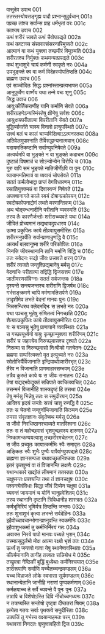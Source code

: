 वासुदेव उवाच	001  
ततस्तस्योपसङ्गृह्य पादौ प्रश्नान्सुदुर्वचान्	001a  
पप्रच्छ तांश्च सर्वान्स प्राह धर्मभृतां वरः	001c  
काश्यप उवाच	002  
कथं शरीरं च्यवते कथं चैवोपपद्यते	002a  
कथं कष्टाच्च संसारात्संसरन्परिमुच्यते	002c  
आत्मानं वा कथं युक्त्वा तच्छरीरं विमुञ्चति	003a  
शरीरतश्च निर्मुक्तः कथमन्यत्प्रपद्यते	003c  
कथं शुभाशुभे चायं कर्मणी स्वकृते नरः	004a  
उपभुङ्क्ते क्व वा कर्म विदेहस्योपतिष्ठति	004c  
ब्राह्मण उवाच	005  
एवं सञ्चोदितः सिद्धः प्रश्नांस्तान्प्रत्यभाषत	005a  
आनुपूर्व्येण वार्ष्णेय यथा तन्मे वचः शृणु	005c  
सिद्ध उवाच	006  
आयुःकीर्तिकराणीह यानि कर्माणि सेवते	006a  
शरीरग्रहणेऽन्यस्मिंस्तेषु क्षीणेषु सर्वशः	006c  
आयुःक्षयपरीतात्मा विपरीतानि सेवते	007a  
बुद्धिर्व्यावर्तते चास्य विनाशे प्रत्युपस्थिते	007c  
सत्त्वं बलं च कालं चाप्यविदित्वाऽऽत्मनस्तथा	008a  
अतिवेलमुपाश्नाति तैर्विरुद्धान्यनात्मवान्	008c  
यदायमतिकष्टानि सर्वाण्युपनिषेवते	009a  
अत्यर्थमपि वा भुङ्क्ते न वा भुङ्क्ते कदाचन	009c  
दुष्टान्नं विषमान्नं च सोऽन्योन्येन विरोधि च	010a  
गुरु वापि समं भुङ्क्ते नातिजीर्णेऽपि वा पुनः	010c  
व्यायाममतिमात्रं वा व्यवायं चोपसेवते	011a  
सततं कर्मलोभाद्वा प्राप्तं वेगविधारणम्	011c  
रसातियुक्तमन्नं वा दिवास्वप्नं निषेवते	012a  
अपक्वानागते काले स्वयं दोषान्प्रकोपयन्	012c  
स्वदोषकोपनाद्रोगं लभते मरणान्तिकम्	013a  
अथ चोद्बन्धनादीनि परीतानि व्यवस्यति	013c  
तस्य तैः कारणैर्जन्तोः शरीराच्च्यवते यथा	014a  
जीवितं प्रोच्यमानं तद्यथावदुपधारय	014c  
ऊष्मा प्रकुपितः काये तीव्रवायुसमीरितः	015a  
शरीरमनुपर्येति सर्वान्प्राणान्रुणद्धि वै	015c  
अत्यर्थं बलवानूष्मा शरीरे परिकोपितः	016a  
भिनत्ति जीवस्थानानि तानि मर्माणि विद्धि च	016c  
ततः सवेदनः सद्यो जीवः प्रच्यवते क्षरन्	017a  
शरीरं त्यजते जन्तुश्छिद्यमानेषु मर्मसु	017c  
वेदनाभिः परीतात्मा तद्विद्धि द्विजसत्तम	017e  
जातीमरणसंविग्नाः सततं सर्वजन्तवः	018a  
दृश्यन्ते सन्त्यजन्तश्च शरीराणि द्विजर्षभ	018c  
गर्भसङ्क्रमणे चापि मर्मणामतिसर्पणे	019a  
तादृशीमेव लभते वेदनां मानवः पुनः	019c  
भिन्नसन्धिरथ क्लेदमद्भिः स लभते नरः	020a  
यथा पञ्चसु भूतेषु संश्रितत्वं निगच्छति	020c  
शैत्यात्प्रकुपितः काये तीव्रवायुसमीरितः	020e  
यः स पञ्चसु भूतेषु प्राणापाने व्यवस्थितः	021a  
स गच्छत्यूर्ध्वगो वायुः कृच्छ्रान्मुक्त्वा शरीरिणम्	021c  
शरीरं च जहात्येव निरुच्छ्वासश्च दृश्यते	022a  
निरूष्मा स निरुच्छ्वासो निःश्रीको गतचेतनः	022c  
ब्रह्मणा सम्परित्यक्तो मृत इत्युच्यते नरः	023a  
स्रोतोभिर्यैर्विजानाति इन्द्रियार्थाञ्शरीरभृत्	023c  
तैरेव न विजानाति प्राणमाहारसम्भवम्	023e  
तत्रैव कुरुते काये यः स जीवः सनातनः	024a  
तेषां यद्यद्भवेद्युक्तं सन्निपाते क्वचित्क्वचित्	024c  
तत्तन्मर्म विजानीहि शास्त्रदृष्टं हि तत्तथा	024e  
तेषु मर्मसु भिन्नेषु ततः स समुदीरयन्	025a  
आविश्य हृदयं जन्तोः सत्त्वं चाशु रुणद्धि वै	025c  
ततः स चेतनो जन्तुर्नाभिजानाति किञ्चन	025e  
तमसा संवृतज्ञानः संवृतेष्वथ मर्मसु	026a  
स जीवो निरधिष्ठानश्चाव्यते मातरिश्वना	026c  
ततः स तं महोच्छ्वासं भृशमुच्छ्वस्य दारुणम्	027a  
निष्क्रामन्कम्पयत्याशु तच्छरीरमचेतनम्	027c  
स जीवः प्रच्युतः कायात्कर्मभिः स्वैः समावृतः	028a  
अङ्कितः स्वैः शुभैः पुण्यैः पापैर्वाप्युपपद्यते	028c  
ब्राह्मणा ज्ञानसम्पन्ना यथावच्छ्रुतनिश्चयाः	029a  
इतरं कृतपुण्यं वा तं विजानन्ति लक्षणैः	029c  
यथान्धकारे खद्योतं लीयमानं ततस्ततः	030a  
चक्षुष्मन्तः प्रपश्यन्ति तथा तं ज्ञानचक्षुषः	030c  
पश्यन्त्येवंविधाः सिद्धा जीवं दिव्येन चक्षुषा	031a  
च्यवन्तं जायमानं च योनिं चानुप्रवेशितम्	031c  
तस्य स्थानानि दृष्टानि त्रिविधानीह शास्त्रतः	032a  
कर्मभूमिरियं भूमिर्यत्र तिष्ठन्ति जन्तवः	032c  
ततः शुभाशुभं कृत्वा लभन्ते सर्वदेहिनः	033a  
इहैवोच्चावचान्भोगान्प्राप्नुवन्ति स्वकर्मभिः	033c  
इहैवाशुभकर्मा तु कर्मभिर्निरयं गतः	034a  
अवाक्स निरये पापो मानवः पच्यते भृशम्	034c  
तस्मात्सुदुर्लभो मोक्ष आत्मा रक्ष्यो भृशं ततः	034e  
ऊर्ध्वं तु जन्तवो गत्वा येषु स्थानेष्ववस्थिताः	035a  
कीर्त्यमानानि तानीह तत्त्वतः सन्निबोध मे	035c  
तच्छ्रुत्वा नैष्ठिकीं बुद्धिं बुध्येथाः कर्मनिश्चयात्	035e  
तारारूपाणि सर्वाणि यच्चैतच्चन्द्रमण्डलम्	036a  
यच्च विभ्राजते लोके स्वभासा सूर्यमण्डलम्	036c  
स्थानान्येतानि जानीहि नराणां पुण्यकर्मणाम्	036e  
कर्मक्षयाच्च ते सर्वे च्यवन्ते वै पुनः पुनः	037a  
तत्रापि च विशेषोऽस्ति दिवि नीचोच्चमध्यमः	037c  
न तत्राप्यस्ति सन्तोषो दृष्ट्वा दीप्ततरां श्रियम्	038a  
इत्येता गतयः सर्वाः पृथक्त्वे समुदीरिताः	038c  
उपपत्तिं तु गर्भस्य वक्ष्याम्यहमतः परम्	039a  
यथावत्तां निगदतः शृणुष्वावहितो द्विज	039c  

